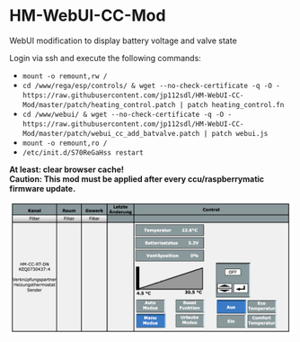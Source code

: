 # HM-WebUI-CC-Mod
WebUI modification to display battery voltage and valve state

Login via ssh and execute the following commands:<br/>
- `mount -o remount,rw /`<br/>
- `cd /www/rega/esp/controls/ & wget --no-check-certificate -q -O - https://raw.githubusercontent.com/jp112sdl/HM-WebUI-CC-Mod/master/patch/heating_control.patch | patch heating_control.fn`<br/>
- `cd /www/webui/ & wget --no-check-certificate -q -O - https://raw.githubusercontent.com/jp112sdl/HM-WebUI-CC-Mod/master/patch/webui_cc_add_batvalve.patch | patch webui.js`<br/>
- `mount -o remount,ro /`<br/>
- `/etc/init.d/S70ReGaHss restart`<br/>
  
**At least: clear browser cache!**
<br/>
**Caution: This mod must be applied after every ccu/raspberrymatic firmware update.**


![WebUI](Images/WebUI_Display.png)
